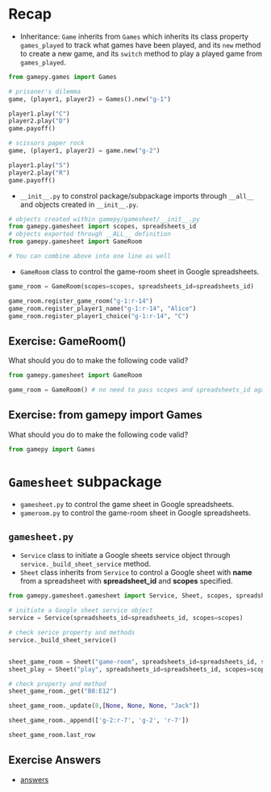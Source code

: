 # Recap

- Inheritance: `Game` inherits from `Games` which inherits its class property `games_played` to track what games have been played, and its `new` method to create a new game, and its `switch` method to play a played game from `games_played`.




```python
from gamepy.games import Games
```


```python
# prisoner's dilemma
game, (player1, player2) = Games().new("g-1")
```


```python
player1.play("C")
player2.play("D")
game.payoff()
```


```python
# scissors paper rock
game, (player1, player2) = game.new("g-2")
```


```python
player1.play("S")
player2.play("R")
game.payoff()
```

- `__init__.py` to constrol package/subpackage imports through `__all__` and objects created in `__init__.py`.


```python
# objects created within gamepy/gamesheet/__init__.py
from gamepy.gamesheet import scopes, spreadsheets_id
# objects exported through __ALL__ definition
from gamepy.gamesheet import GameRoom

# You can combine above into one line as well
```

- `GameRoom` class to control the game-room sheet in Google spreadsheets. 


```python
game_room = GameRoom(scopes=scopes, spreadsheets_id=spreadsheets_id)
```


```python
game_room.register_game_room("g-1:r-14")
game_room.register_player1_name("g-1:r-14", "Alice")
game_room.register_player1_choice("g-1:r-14", "C")
```

## Exercise: GameRoom()
What should you do to make the following code valid?



```python
from gamepy.gamesheet import GameRoom

game_room = GameRoom() # no need to pass scopes and spreadsheets_id again
```

## Exercise: from gamepy import Games

What should you do to make the following code valid?


```python
from gamepy import Games
```

# `Gamesheet` subpackage

- `gamesheet.py` to control the game sheet in Google spreadsheets.
- `gameroom.py` to control the game-room sheet in Google spreadsheets.

## `gamesheet.py`

- `Service` class to initiate a Google sheets service object through `service._build_sheet_service` method.
- `Sheet` class inherits from `Service` to control a Google sheet with **name** from a spreadsheet with **spreadsheet_id** and **scopes** specified. 


```python
from gamepy.gamesheet.gamesheet import Service, Sheet, scopes, spreadsheets_id
```


```python
# initiate a Google sheet service object
service = Service(spreadsheets_id=spreadsheets_id, scopes=scopes)

# check serice property and methods
service._build_sheet_service()
```


```python

sheet_game_room = Sheet("game-room", spreadsheets_id=spreadsheets_id, scopes=scopes)
sheet_play = Sheet("play", spreadsheets_id=spreadsheets_id, scopes=scopes)
```


```python
# check property and method
sheet_game_room._get("B8:E12")

```


```python
sheet_game_room._update(8,[None, None, None, "Jack"])
```


```python
sheet_game_room._append(['g-2:r-7', 'g-2', 'r-7'])
```


```python
sheet_game_room.last_row
```

## Exercise Answers

- [answers](https://github.com/tpemartin/gamepy/commit/5c901ea3121bc376eedd3f85d3c21024088998c0)
